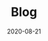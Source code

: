 ---
title: Blog
url: /blog/
date: 2020-08-21
description: Learn industry tips, tricks and expertise from the blog by Oakville Windows & Doors, experts in window and door replacement and installation.
---